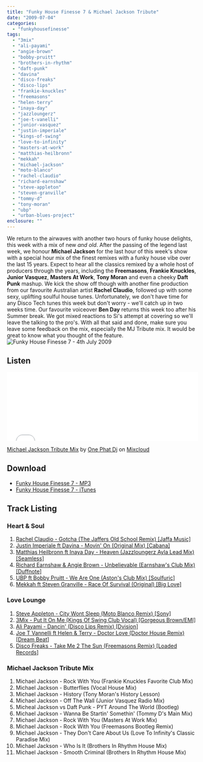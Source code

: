 ```yaml
---
title: "Funky House Finesse 7 & Michael Jackson Tribute"
date: "2009-07-04"
categories: 
  - "funkyhousefinesse"
tags: 
  - "3mix"
  - "ali-payami"
  - "angie-brown"
  - "bobby-pruitt"
  - "brothers-in-rhythm"
  - "daft-punk"
  - "davina"
  - "disco-freaks"
  - "disco-lips"
  - "frankie-knuckles"
  - "freemasons"
  - "helen-terry"
  - "inaya-day"
  - "jazzloungerz"
  - "joe-t-vanelli"
  - "junior-vasquez"
  - "justin-imperiale"
  - "kings-of-swing"
  - "love-to-infinity"
  - "masters-at-work"
  - "matthias-heilbronn"
  - "mekkah"
  - "michael-jackson"
  - "moto-blanco"
  - "rachel-claudio"
  - "richard-earnshaw"
  - "steve-appleton"
  - "steven-granville"
  - "tommy-d"
  - "tony-moran"
  - "ubp"
  - "urban-blues-project"
enclosure: ""
---
```


We return to the airwaves with another two hours of funky house delights, this week with a mix of new _and old_. After the passing of the legend last week, we honour **Michael Jackson** for the last hour of this week's show with a special hour mix of the finest remixes with a funky house vibe over the last 15 years. Expect to hear all the classics remixed by a whole host of producers through the years, including the **Freemasons**, **Frankie Knuckles**, **Junior Vasquez**, **Masters At Work**, **Tony Moran** and even a cheeky **Daft Punk** mashup. We kick the show off though with another fine production from our favourite Australian artist **Rachel Claudio**, followed up with some sexy, uplifting soulful house tunes. Unfortunately, we don't have time for any Disco Tech tunes this week but don't worry - we'll catch up in two weeks time. Our favourite voiceover **Ben Day** returns this week too after his Summer break. We got mixed reactions to Si's attempt at covering so we'll leave the talking to the pro's. With all that said and done, make sure you leave some feedback on the mix, especially the MJ Tribute mix. It would be great to know what you thought of the feature. ![Funky House Finesse 7 - 4th July 2009](images/funky_house_finesse_7_4th_july_2009-1024x1024.jpg "Funky House Finesse 7 - 4th July 2009")

## Listen

<iframe width="100%" height="180" src="//www.mixcloud.com/widget/iframe/?feed=http%3A%2F%2Fwww.mixcloud.com%2Fonephatdj%2Fmichael-jackson-tribute-mix%2F&amp;embed_uuid=59c5dc25-65af-4729-b36f-3598b42f80a6&amp;replace=0&amp;hide_cover=1&amp;embed_type=widget_standard&amp;hide_tracklist=1" frameborder="0"></iframe>

[Michael Jackson Tribute Mix](https://www.mixcloud.com/onephatdj/michael-jackson-tribute-mix/?utm_source=widget&amp;utm_medium=web&amp;utm_campaign=base_links&amp;utm_term=resource_link) by [One Phat Dj](https://www.mixcloud.com/onephatdj/?utm_source=widget&amp;utm_medium=web&amp;utm_campaign=base_links&amp;utm_term=profile_link) on [Mixcloud](https://www.mixcloud.com/?utm_source=widget&utm_medium=web&utm_campaign=base_links&utm_term=homepage_link)

## Download

- [Funky House Finesse 7 - MP3](/download/9)
- [Funky House Finesse 7 - iTunes](/download/8)

## Track Listing

### Heart & Soul

1. [Rachel Claudio - Gotcha (The Jaffers Old School Remix) \[Jaffa Music\]](https://www.traxsource.com/index.php?act=show&fc=tpage&cr=titles&cv=35880&referal=onephatdj)
2. [Justin Imperiale ft Davina - Movin' On (Original Mix) \[Cabana\]](https://www.traxsource.com/index.php?act=show&fc=tpage&cr=titles&cv=35042&referal=onephatdj)
3. [Matthias Heilbronn ft Inaya Day - Heaven (Jazzloungerz Ayla Lead Mix) \[Seamless\]](https://www.traxsource.com/index.php?act=show&fc=tpage&cr=titles&cv=34267&referal=onephatdj)
4. [Richard Earnshaw & Angie Brown - Unbelievable (Earnshaw's Club Mix) \[Duffnote\]](https://www.traxsource.com/index.php?act=show&fc=tpage&cr=titles&cv=34532&referal=onephatdj)
5. [UBP ft Bobby Pruitt - We Are One (Aston's Club Mix) \[Soulfuric\]](https://www.traxsource.com/index.php?act=show&cr=titles&cv=566&fc=tpage&referal=onephatdj)
6. [Mekkah ft Steven Granville - Race Of Survival (Original) \[Big Love\]](https://www.traxsource.com/index.php?act=show&fc=tpage&cr=titles&cv=35693&referal=onephatdj)

### Love Lounge

1. [Steve Appleton - City Wont Sleep (Moto Blanco Remix) \[Sony\]](https://www.steveappletonmusic.com/)
2. [3Mix - Put It On Me (Kings Of Swing Club Vocal) \[Gorgeous Brown/EMI\]](https://www.play.com/Music/MP3-Download-Track/4-/9913106/Put-It-On-Me/Product.html?aid=9913088)
3. [Ali Payami - Dancin' (Disco Lips Remix) \[Dvision\]](https://www.amazon.co.uk/Dancin-Disco-Lips-Remix/dp/B002BXNBRI)
4. [Joe T Vannelli ft Helen & Terry - Doctor Love (Doctor House Remix) \[Dream Beat](https://www.djdownload.com/mp3-detail/Joe+T+Vannelli/Doctor+Love+feat+Helen++Terry/Dream+Beat/651226)\]
5. [Disco Freaks - Take Me 2 The Sun (Freemasons Remix) \[Loaded Records\]](https://www.djdownload.com/mp3-detail/Disco+Freaks/Take+Me+To+The+Sun/Loaded+Records/231657)

### Michael Jackson Tribute Mix

1. Michael Jackson - Rock With You (Frankie Knuckles Favorite Club Mix)
2. Michael Jackson - Butterflies (Vocal House Mix)
3. Michael Jackson - History (Tony Moran's History Lesson)
4. Michael Jackson - Off The Wall (Junior Vasquez Radio Mix)
5. Micheal Jackson vs Daft Punk - PYT Around The World (Bootleg)
6. Michael Jackson - Wanna Be Startin' Somethin' (Tommy D's Main Mix)
7. Michael Jackson - Rock With You (Masters At Work Mix)
8. Michael Jackson - Rock With You (Freemasons Bootleg Remix)
9. Michael Jackson - They Don't Care About Us (Love To Infinity's Classic Paradise Mix)
10. Michael Jackson - Who Is It (Brothers In Rhythm House Mix)
11. Michael Jackson - Smooth Criminal (Brothers In Rhythm House Mix)
